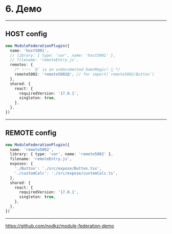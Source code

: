 # 6. Демо

-----

## HOST config

```ts
new ModuleFederationPlugin({
  name: 'host5001',
  // library: { type: 'var', name: 'host5001' },
  // filename: 'remoteEntry.js',
  remotes: {
    /* ✨✨✨ `@` is an undocumented DamnMagic! 🤯 */
    remote5002: 'remote5002@', // for import(`remote5002/Button`)
  },
  shared: {
    react: {
      requiredVersion: '17.0.1',
      singleton: true,
    },
  },
})

```

-----

## REMOTE config

```ts
new ModuleFederationPlugin({
  name: 'remote5002',
  library: { type: 'var', name: 'remote5002' },
  filename: 'remoteEntry.js',
  exposes: {
    './Button': './src/expose/Button.tsx',
    './customCalc': './src/expose/customCalc.ts',
  },
  shared: {
    react: {
      requiredVersion: '17.0.1',
      singleton: true,
    },
  },
})

```

-----

<https://github.com/nodkz/module-federation-demo>
